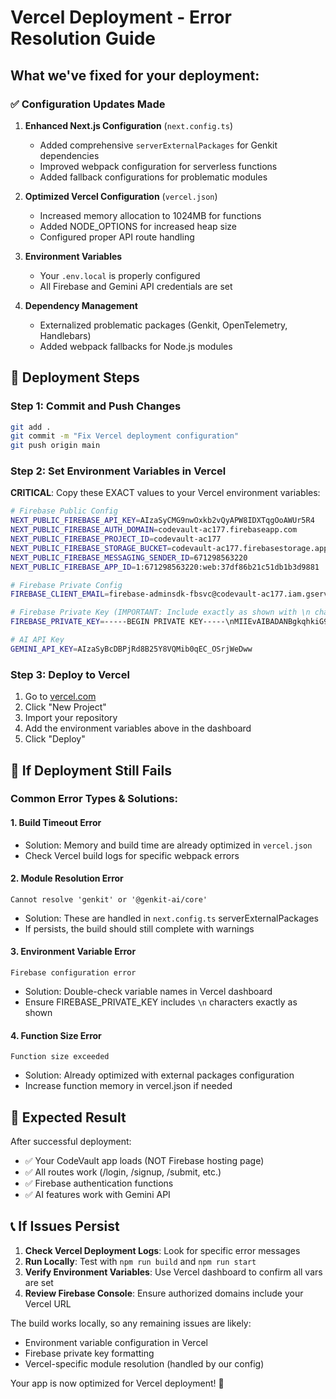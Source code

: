# Vercel Deployment - Error Resolution Guide

## What we've fixed for your deployment:

### ✅ Configuration Updates Made

1. **Enhanced Next.js Configuration** (`next.config.ts`)
   - Added comprehensive `serverExternalPackages` for Genkit dependencies
   - Improved webpack configuration for serverless functions
   - Added fallback configurations for problematic modules

2. **Optimized Vercel Configuration** (`vercel.json`)
   - Increased memory allocation to 1024MB for functions
   - Added NODE_OPTIONS for increased heap size
   - Configured proper API route handling

3. **Environment Variables** 
   - Your `.env.local` is properly configured
   - All Firebase and Gemini API credentials are set

4. **Dependency Management**
   - Externalized problematic packages (Genkit, OpenTelemetry, Handlebars)
   - Added webpack fallbacks for Node.js modules

## 🚀 Deployment Steps

### Step 1: Commit and Push Changes
```bash
git add .
git commit -m "Fix Vercel deployment configuration"
git push origin main
```

### Step 2: Set Environment Variables in Vercel

**CRITICAL**: Copy these EXACT values to your Vercel environment variables:

```bash
# Firebase Public Config
NEXT_PUBLIC_FIREBASE_API_KEY=AIzaSyCMG9nwOxkb2vQyAPW8IDXTqgOoAWUr5R4
NEXT_PUBLIC_FIREBASE_AUTH_DOMAIN=codevault-ac177.firebaseapp.com
NEXT_PUBLIC_FIREBASE_PROJECT_ID=codevault-ac177
NEXT_PUBLIC_FIREBASE_STORAGE_BUCKET=codevault-ac177.firebasestorage.app
NEXT_PUBLIC_FIREBASE_MESSAGING_SENDER_ID=671298563220
NEXT_PUBLIC_FIREBASE_APP_ID=1:671298563220:web:37df86b21c51db1b3d9881

# Firebase Private Config
FIREBASE_CLIENT_EMAIL=firebase-adminsdk-fbsvc@codevault-ac177.iam.gserviceaccount.com

# Firebase Private Key (IMPORTANT: Include exactly as shown with \n characters)
FIREBASE_PRIVATE_KEY=-----BEGIN PRIVATE KEY-----\nMIIEvAIBADANBgkqhkiG9w0BAQEFAASCBKYwggSiAgEAAoIBAQC5qpZFlLfVecYG\nrIuYTERAGzfLySLWs7cO5/rs7QKh7dR+NtC+jFayU4wHQTleVDNlCsVqirOnoLsb\ngKu5csDVV3HsYuyEEu28qPaA7OsUWWcymzDan4niLmhCaT9WGN846078ngCOKSX4\nzfJO3ggT7K9Q1/5+UlZ5fZA2kNI9aCX13dUBK0hubI47GotZ1QFBYEa7zf6ZDEPP\nlaKjPvh5uUUA+fP5NIue7eElFgtxskcBIIsTwHBAMgiz8bpkellInJTA7j5wBUc9\nRdQ43ewb+auFYCOy/irH4HSHRyvjyBqhVQ8e9FU8jFFS6NH4/A4HKwMCDj9Pmnfe\nJnqZDiw1AgMBAAECggEACV422lhsZShRilUq7vqMKArniBAEQr6LIkSot8smqpp4\nMg0cf7zPhAxsoJIVLbIEbNj8CInqki7tOfBGWeNVIP6aSDHemrRky/PfijZKDzsK\nlrZXYvSRTbkHODCcykCThMj0sZDcWM/xM0pa60lPMYgr+WGInQGVDOi9vc8VWJVC\ncqY+pgNnBlK/cooxz8w5TMdDz9K0U1KvkrWgRA97brfXZqlSoWFXrLkwhSsJjRs2\nGeapgKPTag75bl4kIsQtT44pUPasYzn4KiEcFkfTGi/lPOniYrQO/OvjPStJFg7M\nz6Wi/Zji5MWe8nsR9LXI1c2V+bAvN/0yQSSJibhvaQKBgQDb+rse5L5ekNBqWSwL\nhzbdxaoiW0eukrNcYoUDUja/F4ap3YWPiFVi0xxJEnFy2YFZ27zpV+sSS0ixc4ue\nDrw05yijDVyJfXcZqBMZz+N5PbKE4elglL3e/iMxG22QXdhACK+dPV0AGmFzVrWA\nlg1DR/E7VIGK3Xt7iwm2fWZWqQKBgQDYEX6LR3wkePcucnV88IR3mNqoInktyOpr\nBj08a7Pb7N6oLuAxXlAgXzZuQlPfF14aSoKCahMaa0CrIE3DPBLyaLt36gh6BW/b\ntM1La95zuA2itvawzVqzLjel2mZy3zBLb61Zoadluizm13H5DQUB3IPT2ZZ3d1V8\n7WvfZaY8rQKBgEUmDtYKP5FIYktb1o2VJnkWHoIIQYMt2DXNPlSp7k2pXopc+RQC\nXhzfkb+ijYj1uER/32VWXq10fthRIu0/YogatdpzY8hQaTTmcYKmp7G/5DMDNLJI\nb1r+dh+EqK894LFYSaPa2zYiFMoF0q4l/OtOXRUyXjpBnwRZ02bLCnVpAoGAJfQs\nvlp4PA/jm40PhjrZigiXoCEuGBTK2LHn380rct5Q3kodp45hlM4kyYltIisApK2h\n7zai1Gkymty5zCmpSluLUq0RgB2kYHuJ9E2mbb1O594rxzLLU94yeDe890CtQxMC\n6FO1C/GAIayGoLDgyErr/TKjc6jKo38xC7TXVqECgYAiVaddBspl16zqOb+9T45N\nnSirIaKKbnt4KX1xpd8Oga857pG6rwMUu0Q4Ft49T0K+qMls734ftyhnYMFip/mH\nCWd4lXlX2gDH8yUF9lautwe+xIH75FuUyhdo3h2a0/xYvoUEA9H9bbexWkU9WipK\n7MTpTQoxz0ZxMmk7GPW35g==\n-----END PRIVATE KEY-----\n

# AI API Key
GEMINI_API_KEY=AIzaSyBcDBPjRd8B25Y8VQMib0qEC_OSrjWeDww
```

### Step 3: Deploy to Vercel

1. Go to [vercel.com](https://vercel.com)
2. Click "New Project"
3. Import your repository
4. Add the environment variables above in the dashboard
5. Click "Deploy"

## 🔧 If Deployment Still Fails

### Common Error Types & Solutions:

#### 1. **Build Timeout Error**
- Solution: Memory and build time are already optimized in `vercel.json`
- Check Vercel build logs for specific webpack errors

#### 2. **Module Resolution Error** 
```
Cannot resolve 'genkit' or '@genkit-ai/core'
```
- Solution: These are handled in `next.config.ts` serverExternalPackages
- If persists, the build should still complete with warnings

#### 3. **Environment Variable Error**
```
Firebase configuration error
```
- Solution: Double-check variable names in Vercel dashboard
- Ensure FIREBASE_PRIVATE_KEY includes `\n` characters exactly as shown

#### 4. **Function Size Error**
```
Function size exceeded
```
- Solution: Already optimized with external packages configuration
- Increase function memory in vercel.json if needed

## 🎯 Expected Result

After successful deployment:
- ✅ Your CodeVault app loads (NOT Firebase hosting page)
- ✅ All routes work (/login, /signup, /submit, etc.)
- ✅ Firebase authentication functions
- ✅ AI features work with Gemini API

## 📞 If Issues Persist

1. **Check Vercel Deployment Logs**: Look for specific error messages
2. **Run Locally**: Test with `npm run build` and `npm run start`
3. **Verify Environment Variables**: Use Vercel dashboard to confirm all vars are set
4. **Review Firebase Console**: Ensure authorized domains include your Vercel URL

The build works locally, so any remaining issues are likely:
- Environment variable configuration in Vercel
- Firebase private key formatting
- Vercel-specific module resolution (handled by our config)

Your app is now optimized for Vercel deployment! 🚀
